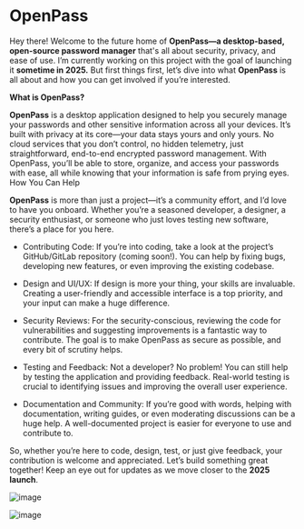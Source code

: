# OpenPass
Hey there! Welcome to the future home of **OpenPass—a desktop-based, open-source password manager** that's all about security, privacy, and ease of use. I’m currently working on this project with the goal of launching it **sometime in 2025.** But first things first, let’s dive into what **OpenPass** is all about and how you can get involved if you’re interested.

**What is OpenPass?**

**OpenPass** is a desktop application designed to help you securely manage your passwords and other sensitive information across all your devices. It’s built with privacy at its core—your data stays yours and only yours. No cloud services that you don’t control, no hidden telemetry, just straightforward, end-to-end encrypted password management. With OpenPass, you’ll be able to store, organize, and access your passwords with ease, all while knowing that your information is safe from prying eyes.
How You Can Help

**OpenPass** is more than just a project—it’s a community effort, and I’d love to have you onboard. Whether you’re a seasoned developer, a designer, a security enthusiast, or someone who just loves testing new software, there’s a place for you here.

- Contributing Code: If you’re into coding, take a look at the project’s GitHub/GitLab repository (coming soon!). You can help by fixing bugs, developing new features, or even improving the existing codebase.

- Design and UI/UX: If design is more your thing, your skills are invaluable. Creating a user-friendly and accessible interface is a top priority, and your input can make a huge difference.

- Security Reviews: For the security-conscious, reviewing the code for vulnerabilities and suggesting improvements is a fantastic way to contribute. The goal is to make OpenPass as secure as possible, and every bit of scrutiny helps.

- Testing and Feedback: Not a developer? No problem! You can still help by testing the application and providing feedback. Real-world testing is crucial to identifying issues and improving the overall user experience.

- Documentation and Community: If you’re good with words, helping with documentation, writing guides, or even moderating discussions can be a huge help. A well-documented project is easier for everyone to use and contribute to.

So, whether you’re here to code, design, test, or just give feedback, your contribution is welcome and appreciated. Let’s build something great together! Keep an eye out for updates as we move closer to the **2025 launch**.

![image](https://github.com/user-attachments/assets/5ebc3ce2-3c02-4381-8940-53f8b8753069)

![image](https://github.com/user-attachments/assets/bf8cc804-5a7b-4ed2-9de6-532d13a163e0)
